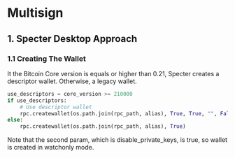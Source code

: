 # Multisign

## 1. Specter Desktop Approach

### 1.1 Creating The Wallet

It the Bitcoin Core version is equals or higher than 0.21, Specter creates a descriptor wallet. Otherwise, a legacy wallet.

```python
use_descriptors = core_version >= 210000
if use_descriptors:
    # Use descriptor wallet
    rpc.createwallet(os.path.join(rpc_path, alias), True, True, "", False, True)
else:
    rpc.createwallet(os.path.join(rpc_path, alias), True)
```

Note that the second param, which is disable_private_keys, is true, so wallet is created in watchonly mode.


